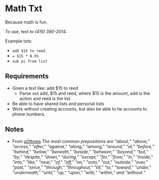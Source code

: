 # Math Txt

Because math is fun.

To use, text to _(415) 390-2014_.

Example txts:

 * `add $15 to reed`
 * `= $15 * 8.5%`
 * `sub pi from list`

## Requirements

 * Given a text like: add $15 to reed
   * Parse out add, $15 and reed, where $15 is the amount, add is the action and reed is the list. 
 * Be able to have shared lists and personal lists
 * Work without creating accounts, but also be able to tie accounts to phone numbers.

## Notes

 * From [uOttowa](http://www.writingcentre.uottawa.ca/hypergrammar/preposit.html) _The most common prepositions are "about," "above," "across," "after," "against," "along," "among," "around," "at," "before," "behind," "below," "beneath," "beside," "between," "beyond," "but," "by," "despite," "down," "during," "except," "for," "from," "in," "inside," "into," "like," "near," "of," "off," "on," "onto," "out," "outside," "over," "past," "since," "through," "throughout," "till," "to," "toward," "under," "underneath," "until," "up," "upon," "with," "within," and "without."_

